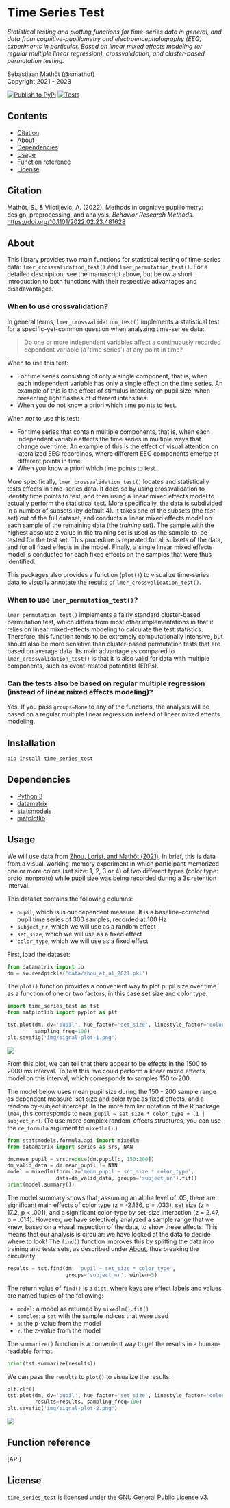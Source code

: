 # Time Series Test

*Statistical testing and plotting functions for time-series data in general, and data from cognitive-pupillometry and electroencephalography (EEG) experiments in particular. Based on linear mixed effects modeling (or regular multiple linear regression), crossvalidation, and cluster-based permutation testing.*

Sebastiaan Mathôt (@smathot) <br />
Copyright 2021 - 2023

[![Publish to PyPi](https://github.com/smathot/time_series_test/actions/workflows/publish-package.yaml/badge.svg)](https://github.com/smathot/time_series_test/actions/workflows/publish-package.yaml)
[![Tests](https://github.com/smathot/time_series_test/actions/workflows/run-unittests.yaml/badge.svg)](https://github.com/smathot/time_series_test/actions/workflows/run-unittests.yaml)


## Contents

- [Citation](#citation)
- [About](#about)
- [Dependencies](#dependencies)
- [Usage](#usage)
- [Function reference](#function-reference)
- [License](#license)


## Citation

Mathôt, S., & Vilotijević, A. (2022). Methods in cognitive pupillometry: design, preprocessing, and analysis. *Behavior Research Methods*. <https://doi.org/10.1101/2022.02.23.481628>


## About

This library provides two main functions for statistical testing of time-series data: `lmer_crossvalidation_test()` and `lmer_permutation_test()`. For a detailed description, see the manuscript above, but below a short introduction to both functions with their respective advantages and disadavantages.


### When to use crossvalidation?

In general terms, `lmer_crossvalidation_test()` implements a statistical test for a specific-yet-common question when analyzing time-series data:

> Do one or more independent variables affect a continuously recorded dependent variable (a 'time series') at any point in time?

When to use this test:

- For time series consisting of only a single component, that is, when each independent variable has only a single effect on the time series. An example of this is the effect of stimulus intensity on pupil size, when presenting light flashes of different intensities.
- When you do not know a priori which time points to test.

When *not* to use this test:

- For time series that contain multiple components, that is, when each independent variable affects the time series in multiple ways that change over time. An example of this is the effect of visual attention on lateralized EEG recordings, where different EEG components emerge at different points in time.
- When you know a priori which time points to test.

More specifically, `lmer_crossvalidation_test()` locates and statistically tests effects in time-series data. It does so by using crossvalidation to identify time points to test, and then using a linear mixed effects model to actually perform the statistical test. More specifically, the data is subdivided in a number of subsets (by default 4). It takes one of the subsets (the *test* set) out of the full dataset, and conducts a linear mixed effects model on each sample of the remaining data (the *training* set). The sample with the highest absolute z value in the training set is used as the sample-to-be-tested for the test set. This procedure is repeated for all subsets of the data, and for all fixed effects in the model. Finally, a single linear mixed effects model is conducted for each fixed effects on the samples that were thus identified.

This packages also provides a function (`plot()`) to visualize time-series data to visually annotate the results of `lmer_crossvalidation_test()`.


### When to use `lmer_permutation_test()`?

`lmer_permutation_test()` implements a fairly standard cluster-based permutation test, which differs from most other implementations in that it relies on linear mixed-effects modeling to calculate the test statistics. Therefore, this function tends to be extremely computationally intensive, but should also be more sensitive than cluster-based permutation tests that are based on average data. Its main advantage as compared to `lmer_crossvalidation_test()` is that it is also valid for data with multiple components, such as event-related potentials (ERPs).


### Can the tests also be based on regular multiple regression (instead of linear mixed effects modeling)?

Yes. If you pass `groups=None` to any of the functions, the analysis will be based on a regular multiple linear regression instead of linear mixed effects modeling.


## Installation

```
pip install time_series_test
```

## Dependencies

- [Python 3](https://www.python.org/)
- [datamatrix](https://pydatamatrix.eu/)
- [statsmodels](https://www.statsmodels.org/)
- [matplotlib](https://matplotlib.org/)


## Usage

We will use data from [Zhou, Lorist, and Mathôt (2021)](https://doi.org/10.1101/2021.11.23.469689). In brief, this is data from a visual-working-memory experiment in which participant memorized one or more colors (set size: 1, 2, 3 or 4) of two different types (color type: proto, nonproto) while pupil size was being recorded during a 3s retention interval.

This dataset contains the following columns:

- `pupil`, which is is our dependent measure. It is a baseline-corrected pupil time series of 300 samples, recorded at 100 Hz
- `subject_nr`, which we will use as a random effect
- `set_size`, which we will use as a fixed effect
- `color_type`, which we will use as a fixed effect

First, load the dataset:

```python
from datamatrix import io
dm = io.readpickle('data/zhou_et_al_2021.pkl')
```

The `plot()` function provides a convenient way to plot pupil size over time as a function of one or two factors, in this case set size and color type:

```python
import time_series_test as tst
from matplotlib import pyplot as plt

tst.plot(dm, dv='pupil', hue_factor='set_size', linestyle_factor='color_type',
         sampling_freq=100)
plt.savefig('img/signal-plot-1.png')
```

![](https://github.com/smathot/time_series_test/raw/master/img/signal-plot-1.png)

From this plot, we can tell that there appear to be effects in the 1500 to 2000 ms interval. To test this, we could perform a linear mixed effects model on this interval, which corresponds to samples 150 to 200.

The model below uses mean pupil size during the 150 - 200 sample range as dependent measure, set size and color type as fixed effects, and a random by-subject intercept. In the more familiar notation of the R package `lme4`, this corresponds to `mean_pupil ~ set_size * color_type + (1 | subject_nr)`. (To use more complex random-effects structures, you can use the `re_formula` argument to `mixedlm()`.)

```python
from statsmodels.formula.api import mixedlm
from datamatrix import series as srs, NAN

dm.mean_pupil = srs.reduce(dm.pupil[:, 150:200])
dm_valid_data = dm.mean_pupil != NAN
model = mixedlm(formula='mean_pupil ~ set_size * color_type',
                data=dm_valid_data, groups='subject_nr').fit()
print(model.summary())
```

The model summary shows that, assuming an alpha level of .05, there are significant main effects of color type (z = -2.136, p = .033), set size (z = 17.2, p < .001), and a significant color-type by set-size interaction (z = 2.47, p = .014). However, we have selectively analyzed a sample range that we knew, based on a visual inspection of the data, to show these effects. This means that our analysis is circular: we have looked at the data to decide where to look! The `find()` function improves this by splitting the data into training and tests sets, as described under [About](#about), thus breaking the circularity.

```python
results = tst.find(dm, 'pupil ~ set_size * color_type',
                   groups='subject_nr', winlen=5)
```

The return value of `find()` is a `dict`, where keys are effect labels and values are named tuples of the following:

- `model`: a model as returned by `mixedlm().fit()`
- `samples`: a `set` with the sample indices that were used
- `p`: the p-value from the model
- `z`: the z-value from the model

The `summarize()` function is a convenient way to get the results in a human-readable format.

```python
print(tst.summarize(results))
```

We can pass the `results` to `plot()` to visualize the results:

```python
plt.clf()
tst.plot(dm, dv='pupil', hue_factor='set_size', linestyle_factor='color_type',
         results=results, sampling_freq=100)
plt.savefig('img/signal-plot-2.png')
```

![](https://github.com/smathot/time_series_test/raw/master/img/signal-plot-2.png)


## Function reference

[API]


## License

`time_series_test` is licensed under the [GNU General Public License
v3](http://www.gnu.org/licenses/gpl-3.0.en.html).
